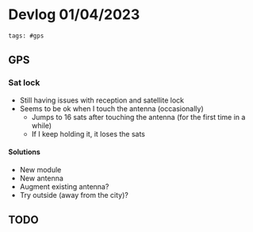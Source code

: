 # Devlog 01/04/2023

```text
tags: #gps
```

## GPS

### Sat lock

- Still having issues with reception and satellite lock
- Seems to be ok when I touch the antenna (occasionally)
  - Jumps to 16 sats after touching the antenna (for the first time in a while)
  - If I keep holding it, it loses the sats

#### Solutions

- New module
- New antenna
- Augment existing antenna?
- Try outside (away from the city)?

## TODO
